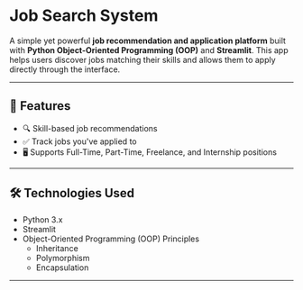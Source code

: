# Job Search System

A simple yet powerful **job recommendation and application platform** built with **Python Object-Oriented Programming (OOP)** and **Streamlit**. This app helps users discover jobs matching their skills and allows them to apply directly through the interface.

---

## 🚀 Features

- 🔍 Skill-based job recommendations
- ✅ Track jobs you've applied to
- 🖥️ Supports Full-Time, Part-Time, Freelance, and Internship positions


---

## 🛠️ Technologies Used

- Python 3.x
- Streamlit
- Object-Oriented Programming (OOP) Principles
  - Inheritance
  - Polymorphism
  - Encapsulation

---
